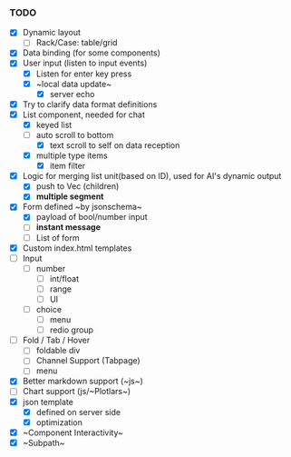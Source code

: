 ### TODO
- [x] Dynamic layout
    - [ ] Rack/Case: table/grid
- [x] Data binding (for some components)
- [x] User input (listen to input events)
    - [x] Listen for enter key press
    - [x] ~local data update~
        - [x] server echo
- [x] Try to clarify data format definitions
- [x] List component, needed for chat
    - [x] keyed list
    - [ ] auto scroll to bottom
        - [x] text scroll to self on data reception
    - [x] multiple type items
        - [x] item filter
- [x] Logic for merging list unit(based on ID), used for AI's dynamic output
    - [x] push to Vec (children)
    - [x] **multiple segment**
- [x] Form defined ~by jsonschema~
    - [x] payload of bool/number input
    - [ ] **instant message**
    - [ ] List of form
- [x] Custom index.html templates
- [ ] Input
    - [ ] number
        - [ ] int/float
        - [ ] range
        - [ ] UI
    - [ ] choice
        - [ ] menu
        - [ ] redio group
- [ ] Fold / Tab / Hover
    - [ ] foldable div
    - [ ] Channel Support (Tabpage)
    - [ ] menu
- [x] Better markdown support (~js~)
- [ ] Chart support (js/~Plotlars~)
- [x] json template
    - [x] defined on server side
    - [x] optimization
- [x] ~Component Interactivity~
- [x] ~Subpath~
